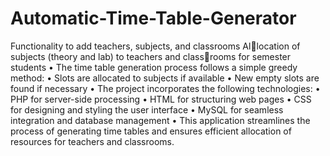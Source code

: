 # Automatic-Time-Table-Generator

Functionality to add teachers, subjects, and classrooms Allocation of subjects (theory and lab) to teachers and classrooms for semester students
• The time table generation process follows a simple greedy
method:
• Slots are allocated to subjects if available
• New empty slots are found if necessary
• The project incorporates the following technologies:
• PHP for server-side processing
• HTML for structuring web pages
• CSS for designing and styling the user interface
• MySQL for seamless integration and database management
• This application streamlines the process of generating time
tables and ensures efficient allocation of resources for
teachers and classrooms.
